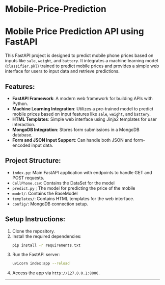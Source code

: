# Mobile-Price-Prediction

# Mobile Price Prediction API using FastAPI

This FastAPI project is designed to predict mobile phone prices based on inputs like `sale`, `weight`, and `battery`. It integrates a machine learning model (`classifier.pkl`) trained to predict mobile prices and provides a simple web interface for users to input data and retrieve predictions.

## Features:
- **FastAPI Framework**: A modern web framework for building APIs with Python.
- **Machine Learning Integration**: Utilizes a pre-trained model to predict mobile prices based on input features like `sale`, `weight`, and `battery`.
- **HTML Templates**: Simple web interface using Jinja2 templates for user interaction.
- **MongoDB Integration**: Stores form submissions in a MongoDB database.
- **Form and JSON Input Support**: Can handle both JSON and form-encoded input data.
  
## Project Structure:
- `index.py`: Main FastAPI application with endpoints to handle GET and POST requests.
- `CellPhone.csv`: Contains the DataSet for the model
- `predict.py` ; The model for predicting the price of the mobile
- `model/`: Contains the BaseModel
- `templates/`: Contains HTML templates for the web interface.
- `config/`: MongoDB connection setup.

## Setup Instructions:
1. Clone the repository.
2. Install the required dependencies:
   ```bash
   pip install -r requirements.txt
   ```
3. Run the FastAPI server:
   ```bash
   uvicorn index:app --reload
   ```
4. Access the app via `http://127.0.0.1:8000`.

---
